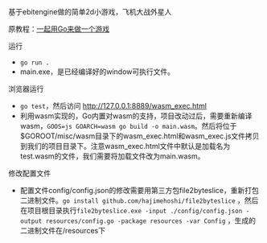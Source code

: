基于ebitengine做的简单2d小游戏，飞机大战外星人

原教程：[一起用Go来做一个游戏](https://darjun.github.io/2022/11/15/godailylib/ebiten1/)

运行
- `go run .`
- main.exe，是已经编译好的window可执行文件。

浏览器运行
- `go test`，然后访问 http://127.0.0.1:8889/wasm_exec.html
- 利用wasm实现的，Go内置对wasm的支持，项目改动过后，需要重新编译wasm，`GOOS=js GOARCH=wasm go build -o main.wasm`。然后将位于$GOROOT/misc/wasm目录下的wasm_exec.html和wasm_exec.js文件拷贝到我们的项目目录下。注意wasm_exec.html文件中默认是加载名为test.wasm的文件，我们需要将加载文件改为main.wasm。

修改配置文件

- 配置文件config/config.json的修改需要用第三方包file2byteslice，重新打包二进制文件。`go install github.com/hajimehoshi/file2byteslice`
，然后在项目根目录执行`file2byteslice.exe -input ./config/config.json -output resources/config.go -package resources -var Config`
，生成的二进制文件在/resources下


